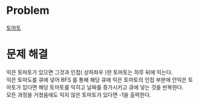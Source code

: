 # Problem
[토마토](https://www.acmicpc.net/problem/7576)
   
# 문제 해결
익은 토마토가 있으면 그것과 인접( 상하좌우 )한 토마토는 하루 뒤에 익는다.   
익은 토마도를 큐에 넣어 BFS 를 통해 해당 큐에 익은 토마토의 인접 부분에 안익은 토마토가 있다면 해당 토마토를 익히고 날짜를 증가시키고 큐에 넣는 것을 반복한다.   
모든 과정을 거쳤음에도 익지 않은 토마토가 있다면 -1을 출력한다.   